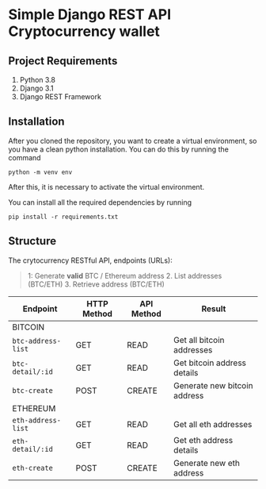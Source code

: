 # Simple Django REST API Cryptocurrency wallet

## Project Requirements
1. Python 3.8
2. Django 3.1
3. Django REST Framework

## Installation
After you cloned the repository, you want to create a virtual environment, so you have a clean python installation.
You can do this by running the command
```
python -m venv env
```

After this, it is necessary to activate the virtual environment.

You can install all the required dependencies by running
```
pip install -r requirements.txt
```
## Structure
The crytocurrency RESTful API, endpoints (URLs):

>1: Generate <b>valid</b> BTC / Ethereum address
>2. List addresses (BTC/ETH)
>3. Retrieve address (BTC/ETH)



Endpoint |HTTP Method | API Method | Result
-- | -- |-- |--
BITCOIN |  |  |
`btc-address-list` | GET | READ | Get all bitcoin addresses
`btc-detail/:id` | GET | READ | Get bitcoin address details
`btc-create`| POST | CREATE | Generate new bitcoin address
ETHEREUM |  |  |
`eth-address-list` | GET | READ | Get all eth addresses
`eth-detail/:id` | GET | READ | Get eth address details
`eth-create`| POST | CREATE | Generate new eth address


  
 
  
 


